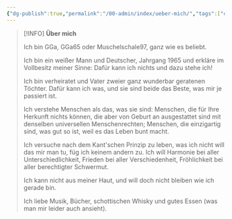 ```yaml
---
{"dg-publish":true,"permalink":"/00-admin/index/ueber-mich/","tags":["class/outcome"],"created":"2023-11-05T16:16:13.477+01:00","updated":"2023-11-05T17:19:59.971+01:00"}
---
```


> [!INFO]   **Über mich**
> 
> Ich bin GGa, GGa65 oder Muschelschale97, ganz wie es beliebt.
> 
> Ich bin ein weißer Mann und Deutscher, Jahrgang 1965 und erkläre im Vollbesitz meiner Sinne: Dafür kann ich nichts und dazu stehe ich! 
> 
> Ich bin verheiratet und Vater zweier ganz wunderbar geratenen Töchter. Dafür kann ich was, und sie sind beide das Beste, was mir je passiert ist.
> 
> Ich verstehe Menschen als das, was sie sind: Menschen, die für Ihre Herkunft nichts können, die aber von Geburt an ausgestattet sind mit denselben universellen Menschenrechten; Menschen, die einzigartig sind, was gut so ist, weil es das Leben bunt macht.
> 
> Ich versuche nach dem Kant'schen Prinzip zu leben, was ich nicht will das mir man tu, füg ich keinem andern zu. Ich will Harmonie bei aller Unterschiedlichkeit, Frieden bei aller Verschiedenheit, Fröhlichkeit bei aller berechtigter Schwermut. 
> 
> Ich kann nicht aus meiner Haut, und will doch nicht bleiben wie ich gerade bin.
> 
> Ich liebe Musik, Bücher, schottischen Whisky und gutes Essen (was man mir leider auch ansieht). 
>  
>  
